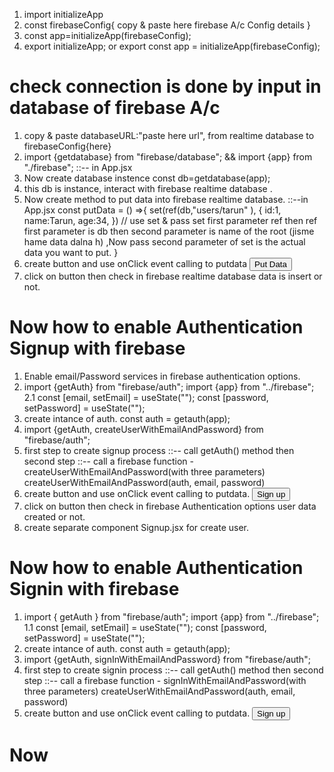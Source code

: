 1. import initializeApp
2. const firebaseConfig{ copy & paste here firebase A/c Config details }
3. const app=initializeApp(firebaseConfig);
4. export initializeApp; or export const app = initializeApp(firebaseConfig);

# check connection is done by input in database of firebase A/c

1. copy & paste databaseURL:"paste here url", from realtime database to firebaseConfig{here}
2. import {getdatabase} from "firebase/database"; && import {app} from "./firebase"; ::-- in App.jsx
3. Now create database instence const db=getdatabase(app);
4. this db is instance, interact with firebase realtime database .
5. Now create method to put data into firebase realtime database. ::--in App.jsx
   const putData = () =>{
   set(ref(db,"users/tarun" ), {
   id:1,
   name:Tarun,
   age:34,
   }) // use set & pass set first parameter ref then ref first parameter is db then second parameter is name of the root (jisme hame data dalna h) ,Now pass second parameter of set is the actual data you want to put.
   }
6. create button and use onClick event calling to putdata
   <button onClick={putData}>Put Data</button>
7. click on button then check in firebase realtime database data is insert or not.

# Now how to enable Authentication Signup with firebase

1. Enable email/Password services in firebase authentication options.
2. import {getAuth} from "firebase/auth";
   import {app} from "../firebase";
2.1 const [email, setEmail] = useState("");
    const [password, setPassword] = useState("");
3. create intance of auth.
   const auth = getauth(app);
4. import {getAuth, createUserWithEmailAndPassword} from "firebase/auth";
5. first step to create signup process ::-- call getAuth() method then
   second step ::-- call a firebase function - createUserWithEmailAndPassword(with three parameters)
   createUserWithEmailAndPassword(auth, email, password)
6. create button and use onClick event calling to putdata.
   <button onClick={signupUser}>Sign up</button>
7. click on button then check in firebase Authentication options user data created or not.
8. create separate component Signup.jsx for create user.

# Now how to enable Authentication Signin with firebase

1. import { getAuth } from "firebase/auth";
   import {app} from "../firebase";
1.1 const [email, setEmail] = useState("");
    const [password, setPassword] = useState("");
2. create intance of auth.
   const auth = getauth(app);
3. import {getAuth, signInWithEmailAndPassword} from "firebase/auth";
4. first step to create signin process ::-- call getAuth() method then
   second step ::-- call a firebase function - signInWithEmailAndPassword(with three parameters)
   createUserWithEmailAndPassword(auth, email, password)
5. create button and use onClick event calling to putdata.
   <button onClick={signinUser}>Sign up</button>

# Now